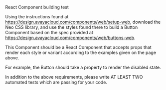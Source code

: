 React Component building test

Using the instructions found at https://design.avayacloud.com/components/web/setup-web, download the Neo CSS library, and use the styles found there to build a Button Component based on the spec
provided at https://design.avayacloud.com/components/web/buttons-web.

This Component should be a React Component that accepts props that render each style or variant according to the examples given on the page above.

For example, the Button should take a property to render the disabled state.

In addition to the above requirements, please write AT LEAST TWO automated tests which are passing for your code.